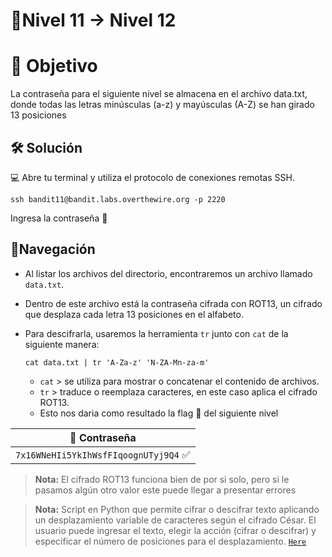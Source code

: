 # 🧩Nivel 11 → Nivel 12

# 🎯 Objetivo

La contraseña para el siguiente nivel se almacena en el archivo data.txt, donde todas las letras minúsculas (a-z) y mayúsculas (A-Z) se han girado 13 posiciones

## 🛠️ Solución

💻 Abre tu terminal y utiliza el protocolo de conexiones remotas SSH.

    ssh bandit11@bandit.labs.overthewire.org -p 2220
    
Ingresa la contraseña 🚩

## 🧭Navegación

- Al listar los archivos del directorio, encontraremos un archivo llamado `data.txt`.
- Dentro de este archivo está la contraseña cifrada con ROT13, un cifrado que desplaza cada letra 13 posiciones en el alfabeto.
- Para descifrarla, usaremos la herramienta `tr` junto con `cat` de la siguiente manera:

  `cat data.txt | tr 'A-Za-z' 'N-ZA-Mn-za-m'`

  - `cat` > se utiliza para mostrar o concatenar el contenido de archivos.
  - `tr` > traduce o reemplaza caracteres, en este caso aplica el cifrado ROT13.
  - Esto nos daria como resultado la flag 🚩 del siguiente nivel

<div align="center">

| 🔐 Contraseña |
|:-------------:|
| `7x16WNeHIi5YkIhWsfFIqoognUTyj9Q4` ✅ |

</div>

> **Nota:** El cifrado ROT13 funciona bien de por si solo, pero si le pasamos algún otro valor este puede llegar a presentar errores 

> **Nota:** Script en Python que permite cifrar o descifrar texto aplicando un desplazamiento variable de caracteres según el cifrado César.
El usuario puede ingresar el texto, elegir la acción (cifrar o descifrar) y especificar el número de posiciones para el desplazamiento. [`Here`](codes/)
